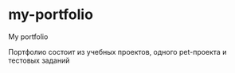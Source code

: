 # my-portfolio
My portfolio

Портфолио состоит из учебных проектов, одного pet-проекта и тестовых заданий
